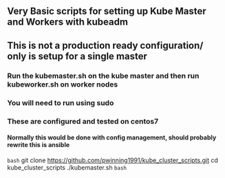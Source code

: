 ## Very Basic scripts for setting up Kube Master and Workers with kubeadm
## This is not a production ready configuration/ only is setup for a single master

### Run the kubemaster.sh on the kube master and then run kubeworker.sh on worker nodes
### You will need to run using sudo
### These are configured and tested on centos7
#### Normally this would be done with config management, should probably rewrite this is ansible

`bash`
git clone https://github.com/pwinning1991/kube_cluster_scripts.git
cd kube_cluster_scripts
./kubemaster.sh
`bash`
